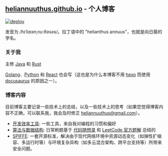 ## [heliannuuthus.github.io](https://heliannuuthus.github.io) - 个人博客

[![deploy](https://github.com/heliannuuthus/heliannuuthus.github.io/actions/workflows/deploy.yml/badge.svg?branch=master)](https://github.com/heliannuuthus/heliannuuthus.github.io/actions/workflows/deploy.yml)

发音为 _/hɪˈlaɪənˌnuːθəsəs/_。拉丁语中的 "helianthus annuus"，也就是向日葵的学名。

### 关于我

主修 [Java](https://www.java.com/) 和 [Rust](https://www.rust-lang.org/)

[Golang](https://golang.org/)、[Python](https://www.python.org/) 和 [React](https://react.dev/) 也会写（这也是为什么本博客不用 [hexo](https://hexo.io/) 而使用 [docusaurus](https://docusaurus.io/) 的原因之一）。

### 博客内容

目前博客主要记录一些技术上的总结，以及一些技术上的思考（如果您觉得博客内容不正确，可以联系我，我会及时修正 heliannuuthus@gmail.com）。

- [开发效率工具](https://heliannuuthus.github.io/blog/development-tools): 一些工具，来自我对编程的习惯和偏好
- [算法与数据结构](https://heliannuuthus.github.io/blog/algorithm-datastructure): 日常刷题基于 [代码随想录](https://programmercarl.com/) 和 [LeetCode 官方题解](https://leetcode.cn/problemset/all/) 总结的
- [SPIFFE](https://heliannuuthus.github.io/blog/spiffe): 一套开源标准，解决由于现代网络环境中资源动态变化（如弹性扩缩容、多运行时等）与环境复杂异构（如多云混合架构、跨平台支持等）所带来安全问题。
